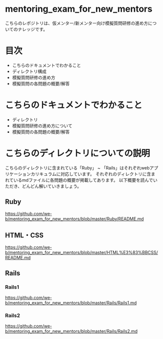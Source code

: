 # mentoring_exam_for_new_mentors

こちらのレポジトリは、仮メンター/新メンター向け模擬質問研修の進め方についてのナレッジです。

# 目次
+ こちらのドキュメントでわかること
+ ディレクトリ構成
+ 模擬質問研修の進め方
+ 模擬質問の各問題の概要/解答

# こちらのドキュメントでわかること
+ ディレクトリ
+ 模擬質問研修の進め方について
+ 模擬質問の各問題の概要/解答


# こちらのディレクトリについての説明

こちらのディレクトリに含まれている「Ruby」 ~ 「Rails」はそれぞれwebアプリケーションカリキュラムに対応しています。
それぞれのディレクトリに含まれているmdファイルに各問題の概要が掲載してあります。
以下概要を読んでいただき、どんどん解いていきましょう。

## Ruby
https://github.com/we-b/mentoring_exam_for_new_mentors/blob/master/Ruby/README.md

## HTML・CSS
https://github.com/we-b/mentoring_exam_for_new_mentors/blob/master/HTML%E3%83%BBCSS/README.md


## Rails
### Rails1
https://github.com/we-b/mentoring_exam_for_new_mentors/blob/master/Rails/Rails1.md

### Rails2
https://github.com/we-b/mentoring_exam_for_new_mentors/blob/master/Rails/Rails2.md

